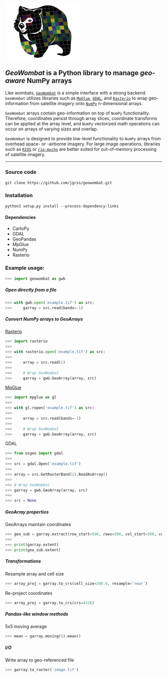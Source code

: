 ![](wombat.png)

## *GeoWombat* is a Python library to manage _geo-aware_ NumPy arrays

Like wombats, [`GeoWombat`](https://github.com/jgrss/geowombat) is a simple interface with a strong backend. `GeoWombat` utilizes libraries such as 
[`MpGlue`](https://github.com/jgrss/mpglue), [`GDAL`](https://pypi.org/project/GDAL/), and [`Rasterio`](https://github.com/mapbox/rasterio) to wrap geo-information from satellite imagery onto 
[`NumPy`](http://www.numpy.org/) n-dimensional arrays.

`GeoWombat` arrays contain geo-information on top of `NumPy` functionality. Therefore, coordinates persist through 
array slices, coordinate transforms can be applied at the array level, and `NumPy` vectorized math operations can occur
on arrays of varying sizes and overlap.

`GeoWombat` is designed to provide low-level functionality to `NumPy` arrays from overhead space- or -airborne imagery.
For large image operations, libraries such as [`RIOS`](http://www.rioshome.org/en/latest/) or 
[`rio-mucho`](https://github.com/mapbox/rio-mucho) are better suited for out-of-memory processing of satellite imagery.

---

### Source code

```
git clone https://github.com/jgrss/geowombat.git
```

### Installation

```
python3 setup.py install --process-dependency-links
```

#### Dependencies

- CartoPy
- GDAL
- GeoPandas
- MpGlue
- NumPy
- Rasterio

### Example usage:

```python
>>> import geowombat as gwb
```

##### Open directly from a file

```python
>>> with gwb.open('example.tif') as src:
>>>     garray = src.read(bands=-1)
```

##### Convert NumPy arrays to GeoArrays

[Rasterio](https://github.com/mapbox/rasterio)

```python
>>> import rasterio
>>>
>>> with rasterio.open('example.tif') as src:
>>>
>>>     array = src.read(1)
>>>
>>>     # Wrap GeoWombat
>>>     garray = gwb.GeoArray(array, src)
```

[MpGlue](https://github.com/jgrss/mpglue)

```python
>>> import mpglue as gl
>>>
>>> with gl.ropen('example.tif') as src:
>>>
>>>     array = src.read(bands=-1)
>>>
>>>     # Wrap GeoWombat
>>>     garray = gwb.GeoArray(array, src)
```

GDAL

```python
>>> from osgeo import gdal
>>>
>>> src = gdal.Open('example.tif')
>>>
>>> array = src.GetRasterBand(1).ReadAsArray()
>>>
>>> # Wrap GeoWombat
>>> garray = gwb.GeoArray(array, src)
>>>
>>> src = None
```

##### GeoArray properties

GeoArrays maintain coordinates

```python
>>> geo_sub = garray.extract(row_start=500, rows=500, col_start=500, cols=200)  
>>>
>>> print(garray.extent)
>>> print(geo_sub.extent)
```

##### Transformations

Resample array and cell size

```python
>>> array_proj = garray.to_crs(cell_size=200.0, resample='near')
```

Re-project coordinates

```python
>>> array_proj = garray.to_crs(crs=4326)
```

##### Pandas-like window methods

5x5 moving average

```python
>>> mean = garray.moving(5).mean()
```

##### I/O

Write array to geo-referenced file

```python
>>> garray.to_raster('image.tif')
```
